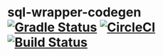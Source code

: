 # sql-wrapper-codegen [![Gradle Status](https://gradleupdate.appspot.com/jetsasank/sql-wrapper-codegen/status.svg)](https://gradleupdate.appspot.com/jetsasank/sql-wrapper-codegen/status) [![CircleCI](https://circleci.com/gh/jetsasank/sql-wrapper-codegen/tree/master.svg?style=svg)](https://circleci.com/gh/jetsasank/sql-wrapper-codegen/tree/master) [![Build Status](https://travis-ci.org/jetsasank/sql-wrapper-codegen.svg?branch=master)](https://travis-ci.org/jetsasank/sql-wrapper-codegen)
